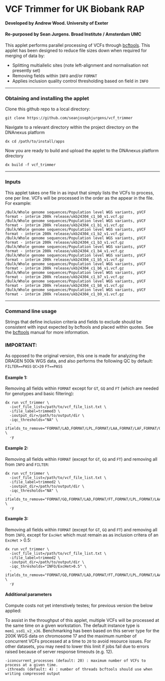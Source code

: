 # VCF Trimmer for UK Biobank RAP
#### Developed by Andrew Wood. University of Exeter
#### Re-purposed by Sean Jurgens. Broad Institute / Amsterdam UMC

This applet performs parallel processing of VCFs through [bcftools](https://samtools.github.io/bcftools/bcftools.html). This applet has been designed to reduce file sizes down when required for merging of data by:
* Splitting multiallelic sites (note left-alignment and normalisation not presently set)
* Removing fields within `INFO` and/or `FORMAT`
* Applies inclusion quality control thresholding based on field in `INFO`

---
### Obtaining and installing the applet
Clone this github repo to a local directory:
```
git clone https://github.com/seanjosephjurgens/vcf_trimmer
```
Navigate to a relevant directory within the project directory on the DNAnexus platform
```
dx cd /path/to/install/apps
```
Now you are ready to build and upload the applet to the DNAnexus platform directory
```
dx build -f vcf_trimmer
```
---
### Inputs
This applet takes one file in as input that simply lists the VCFs to process, one per line. VCFs will be processed in the order as the appear in the file. For example:
```
/Bulk/Whole genome sequences/Population level WGS variants, pVCF format - interim 200k release/ukb24304_c1_b0_v1.vcf.gz
/Bulk/Whole genome sequences/Population level WGS variants, pVCF format - interim 200k release/ukb24304_c1_b1_v1.vcf.gz
/Bulk/Whole genome sequences/Population level WGS variants, pVCF format - interim 200k release/ukb24304_c1_b2_v1.vcf.gz
/Bulk/Whole genome sequences/Population level WGS variants, pVCF format - interim 200k release/ukb24304_c1_b3_v1.vcf.gz
/Bulk/Whole genome sequences/Population level WGS variants, pVCF format - interim 200k release/ukb24304_c1_b4_v1.vcf.gz
/Bulk/Whole genome sequences/Population level WGS variants, pVCF format - interim 200k release/ukb24304_c1_b5_v1.vcf.gz
/Bulk/Whole genome sequences/Population level WGS variants, pVCF format - interim 200k release/ukb24304_c1_b6_v1.vcf.gz
/Bulk/Whole genome sequences/Population level WGS variants, pVCF format - interim 200k release/ukb24304_c1_b7_v1.vcf.gz
/Bulk/Whole genome sequences/Population level WGS variants, pVCF format - interim 200k release/ukb24304_c1_b8_v1.vcf.gz
/Bulk/Whole genome sequences/Population level WGS variants, pVCF format - interim 200k release/ukb24304_c1_b9_v1.vcf.gz
```
---
### Command line usage
Strings that define inclusion criteria and fields to exclude should be consistent with input expected by bcftools and placed within quotes. See the [bcftools](https://samtools.github.io/bcftools/bcftools.html) manual for more information.

### IMPORTANT:
As opposed to the original version, this one is made for analyzing the DRAGEN 500k WGS data, and also performs the following QC by default:
`FILTER==PASS`
`QC>20`
`FT==PASS`

#### Example 1:
Removing all fields within `FORMAT` except for `GT`, `GQ` and `FT` (which are needed for genotypes and basic filtering):
```
dx run vcf_trimmer \
  -ivcf_file_list=/path/to/vcf_file_list.txt \
  -ifile_label=trimmed3 \
  -ioutput_dir=/path/to/output/dir \
  -iqc_thresholds="NA" \
  -ifields_to_remove="FORMAT/LAD,FORMAT/LPL,FORMAT/LAA,FORMAT/LAF,FORMAT/QL" \
  -y
```

#### Example 2:
Removing all fields within `FORMAT` (except for `GT`, `GQ` and `FT`) and removing all from `INFO` and `FILTER`:

```
dx run vcf_trimmer \
  -ivcf_file_list=/path/to/vcf_file_list.txt \
  -ifile_label=trimmed2 \
  -ioutput_dir=/path/to/output/dir \
  -iqc_thresholds="NA" \
  -ifields_to_remove="FORMAT/GQ,FORMAT/LAD,FORMAT/FT,FORMAT/LPL,FORMAT/LAA,FORMAT/LAF,FORMAT/QL,INFO/AC,INFO/AN,INFO/NS,INFO/NS_GT,INFO/NS_NOGT,INFO/NS_NODATA,INFO/IC,INFO/HWE,INFO/ExcHet,INFO/HWE_CHISQ,FILTER/DRAGENSnpHardQUAL,FILTER/DRAGENIndelHardQUAL,FILTER/LowDepth,FILTER/PloidyConflict,FILTER/base_quality,FILTER/filtered_reads,FILTER/fragment_length,FILTER/low_af,FILTER/low_frac_info_reads,FILTER/low_normal_depth,FILTER/long_indel,FILTER/mapping_quality,FILTER/multiallelic,FILTER/non_homref_normal,FILTER/no_reliable_supporting_read,FILTER/panel_of_normals,FILTER/read_position,FILTER/RMxNRepeatRegion,FILTER/str_contraction,FILTER/too_few_supporting_reads,FILTER/weak_evidence" \
  -y
```


#### Example 3:
Removing all fields within `FORMAT` (except for `GT`, `GQ` and `FT`) and removing all from `INFO`, except for `ExcHet` which must remain as as inclusion critera of an `ExcHet` > 0.5:

```
dx run vcf_trimmer \
  -ivcf_file_list=/path/to/vcf_file_list.txt \
  -ifile_label=trimmed2 \
  -ioutput_dir=/path/to/output/dir \
  -iqc_thresholds="INFO/ExcHet>0.5" \
  -ifields_to_remove="FORMAT/GQ,FORMAT/LAD,FORMAT/FT,FORMAT/LPL,FORMAT/LAA,FORMAT/LAF,FORMAT/QL,INFO/AC,INFO/AN,INFO/NS,INFO/NS_GT,INFO/NS_NOGT,INFO/NS_NODATA,INFO/IC,INFO/HWE,INFO/HWE_CHISQ,FILTER/DRAGENSnpHardQUAL,FILTER/DRAGENIndelHardQUAL,FILTER/LowDepth,FILTER/PloidyConflict,FILTER/base_quality,FILTER/filtered_reads,FILTER/fragment_length,FILTER/low_af,FILTER/low_frac_info_reads,FILTER/low_normal_depth,FILTER/long_indel,FILTER/mapping_quality,FILTER/multiallelic,FILTER/non_homref_normal,FILTER/no_reliable_supporting_read,FILTER/panel_of_normals,FILTER/read_position,FILTER/RMxNRepeatRegion,FILTER/str_contraction,FILTER/too_few_supporting_reads,FILTER/weak_evidence" \
  -y
```

#### Additional parameters
Compute costs not yet intenstively testes; for previous version the below applied:

To assist in the throughput of this applet, multiple VCFs will be processed at the same time on a given workstation. 
The default instance type is `mem1_ssd1_v2_x36`. Benchmarking has been based on this server type for the 200K WGS data on chromosome 17 and the maximum number of concurrent VCFs processed at a time to `20` to avoid resource issues. 
For other datasets, you may need to lower this limit if jobs fail due to errors raised because of server response timeouts (e.g. 12). 
```
-iconcurrent_processes (default: 20) : maximum number of VCFs to process at a given time.
-ithreads (default: 4) : number of threads bcftools should use when writing compressed output
```



